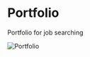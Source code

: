# Portfolio
 Portfolio for job searching

![Portfolio](https://github.com/WoofWoof0/Portfolio/assets/135199332/9630ab10-b2a2-4232-967c-35c95de04362)
